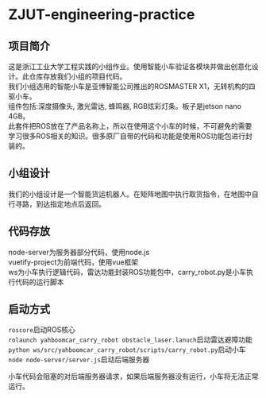 # ZJUT-engineering-practice

## 项目简介
这是浙江工业大学工程实践的小组作业。使用智能小车验证各模块并做出创意化设计。此仓库存放我们小组的项目代码。  
我们小组选用的智能小车是亚博智能公司推出的ROSMASTER X1，无转机构的四驱小车。  
组件包括:深度摄像头, 激光雷达, 蜂鸣器, RGB炫彩灯条。板子是jetson nano 4GB。  
此套件把ROS放在了产品名称上，所以在使用这个小车的时候，不可避免的需要学习很多ROS相关的知识。很多原厂自带的代码和功能是使用ROS功能包进行封装的。  

## 小组设计
我们的小组设计是一个智能货运机器人。在矩阵地图中执行取货指令，在地图中自行寻路，到达指定地点后返回。

## 代码存放
node-server为服务器部分代码，使用node.js  
vuetify-project为前端代码，使用vue框架  
ws为小车执行逻辑代码，雷达功能封装ROS功能包中，carry_robot.py是小车执行代码的运行脚本

## 启动方式
`roscore`启动ROS核心  
`rolaunch yahboomcar_carry_robot obstacle_laser.lanuch`启动雷达避障功能
`python ws/src/yahboomcar_carry_robot/scripts/carry_robot.py`启动小车  
`node node-server/server.js`启动后端服务器

小车代码会阻塞的对后端服务器请求，如果后端服务器没有运行，小车将无法正常运行。